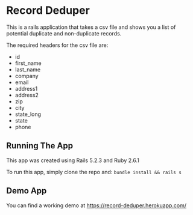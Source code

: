 # Record Deduper

This is a rails application that takes a csv 
file and shows you a list of potential duplicate 
and non-duplicate records.

The required headers for the csv file are:
* id
* first_name
* last_name
* company
* email
* address1
* address2
* zip
* city
* state_long
* state
* phone

## Running The App

This app was created using Rails 5.2.3 and Ruby 2.6.1

To run this app, simply clone the repo and:
`bundle install && rails s`

## Demo App
You can find a working demo at https://record-deduper.herokuapp.com/
